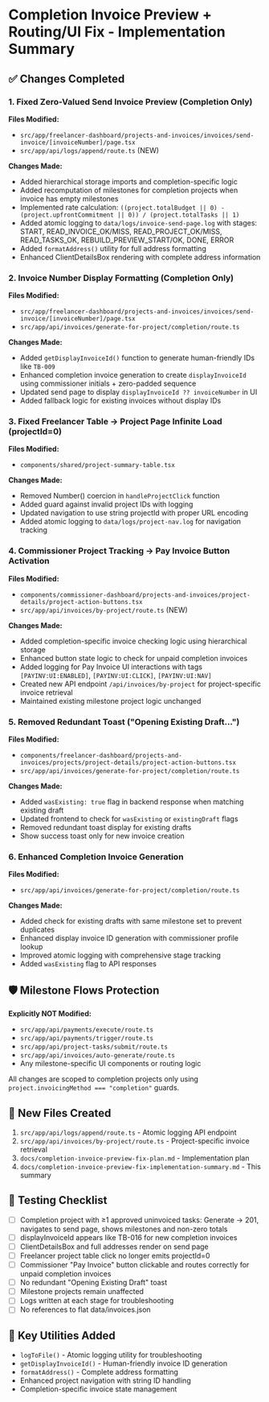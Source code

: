 # Completion Invoice Preview + Routing/UI Fix - Implementation Summary

## ✅ Changes Completed

### 1. Fixed Zero-Valued Send Invoice Preview (Completion Only)

**Files Modified:**
- `src/app/freelancer-dashboard/projects-and-invoices/invoices/send-invoice/[invoiceNumber]/page.tsx`
- `src/app/api/logs/append/route.ts` (NEW)

**Changes Made:**
- Added hierarchical storage imports and completion-specific logic
- Added recomputation of milestones for completion projects when invoice has empty milestones
- Implemented rate calculation: `((project.totalBudget || 0) - (project.upfrontCommitment || 0)) / (project.totalTasks || 1)`
- Added atomic logging to `data/logs/invoice-send-page.log` with stages: START, READ_INVOICE_OK/MISS, READ_PROJECT_OK/MISS, READ_TASKS_OK, REBUILD_PREVIEW_START/OK, DONE, ERROR
- Added `formatAddress()` utility for full address formatting
- Enhanced ClientDetailsBox rendering with complete address information

### 2. Invoice Number Display Formatting (Completion Only)

**Files Modified:**
- `src/app/freelancer-dashboard/projects-and-invoices/invoices/send-invoice/[invoiceNumber]/page.tsx`
- `src/app/api/invoices/generate-for-project/completion/route.ts`

**Changes Made:**
- Added `getDisplayInvoiceId()` function to generate human-friendly IDs like `TB-009`
- Enhanced completion invoice generation to create `displayInvoiceId` using commissioner initials + zero-padded sequence
- Updated send page to display `displayInvoiceId ?? invoiceNumber` in UI
- Added fallback logic for existing invoices without display IDs

### 3. Fixed Freelancer Table → Project Page Infinite Load (projectId=0)

**Files Modified:**
- `components/shared/project-summary-table.tsx`

**Changes Made:**
- Removed Number() coercion in `handleProjectClick` function
- Added guard against invalid project IDs with logging
- Updated navigation to use string projectId with proper URL encoding
- Added atomic logging to `data/logs/project-nav.log` for navigation tracking

### 4. Commissioner Project Tracking → Pay Invoice Button Activation

**Files Modified:**
- `components/commissioner-dashboard/projects-and-invoices/project-details/project-action-buttons.tsx`
- `src/app/api/invoices/by-project/route.ts` (NEW)

**Changes Made:**
- Added completion-specific invoice checking logic using hierarchical storage
- Enhanced button state logic to check for unpaid completion invoices
- Added logging for Pay Invoice UI interactions with tags `[PAYINV:UI:ENABLED]`, `[PAYINV:UI:CLICK]`, `[PAYINV:UI:NAV]`
- Created new API endpoint `/api/invoices/by-project` for project-specific invoice retrieval
- Maintained existing milestone project logic unchanged

### 5. Removed Redundant Toast ("Opening Existing Draft…")

**Files Modified:**
- `components/freelancer-dashboard/projects-and-invoices/projects/project-details/project-action-buttons.tsx`
- `src/app/api/invoices/generate-for-project/completion/route.ts`

**Changes Made:**
- Added `wasExisting: true` flag in backend response when matching existing draft
- Updated frontend to check for `wasExisting` or `existingDraft` flags
- Removed redundant toast display for existing drafts
- Show success toast only for new invoice creation

### 6. Enhanced Completion Invoice Generation

**Files Modified:**
- `src/app/api/invoices/generate-for-project/completion/route.ts`

**Changes Made:**
- Added check for existing drafts with same milestone set to prevent duplicates
- Enhanced display invoice ID generation with commissioner profile lookup
- Improved atomic logging with comprehensive stage tracking
- Added `wasExisting` flag to API responses

## 🛡️ Milestone Flows Protection

**Explicitly NOT Modified:**
- `src/app/api/payments/execute/route.ts`
- `src/app/api/payments/trigger/route.ts`
- `src/app/api/project-tasks/submit/route.ts`
- `src/app/api/invoices/auto-generate/route.ts`
- Any milestone-specific UI components or routing logic

All changes are scoped to completion projects only using `project.invoicingMethod === "completion"` guards.

## 📁 New Files Created

1. `src/app/api/logs/append/route.ts` - Atomic logging API endpoint
2. `src/app/api/invoices/by-project/route.ts` - Project-specific invoice retrieval
3. `docs/completion-invoice-preview-fix-plan.md` - Implementation plan
4. `docs/completion-invoice-preview-fix-implementation-summary.md` - This summary

## 🧪 Testing Checklist

- [ ] Completion project with ≥1 approved uninvoiced tasks: Generate → 201, navigates to send page, shows milestones and non-zero totals
- [ ] displayInvoiceId appears like TB-016 for new completion invoices
- [ ] ClientDetailsBox and full addresses render on send page
- [ ] Freelancer project table click no longer emits projectId=0
- [ ] Commissioner "Pay Invoice" button clickable and routes correctly for unpaid completion invoices
- [ ] No redundant "Opening Existing Draft" toast
- [ ] Milestone projects remain unaffected
- [ ] Logs written at each stage for troubleshooting
- [ ] No references to flat data/invoices.json

## 🔧 Key Utilities Added

- `logToFile()` - Atomic logging utility for troubleshooting
- `getDisplayInvoiceId()` - Human-friendly invoice ID generation
- `formatAddress()` - Complete address formatting
- Enhanced project navigation with string ID handling
- Completion-specific invoice state management
